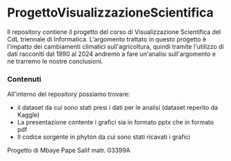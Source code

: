 # ProgettoVisualizzazioneScientifica
Il repository contiene il progetto del corso di Visualizzazione Scientifica del CdL triennale di Informatica.
L'argomento trattato in questo progetto è l'impatto dei cambiamenti climatici sull'agricoltura, quindi tramite l'utilizzo di dati racconlti dal 1990 al 2024 andremo a fare un'analisi sull'argomento e ne trarremo le nostre conclusioni.

### Contenuti
All'interno del repository possiamo trovare:
- il dataset da cui sono stati presi i dati per le analisi (dataset reperito da Kaggle)
- La presentazione contente i grafici sia in formato pptx che in formato pdf
- Il codice sorgente in phyton da cui sono stati ricavati i grafici

Progetto di Mbaye Pape Salif matr. 03399A
